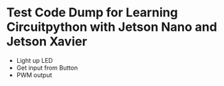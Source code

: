 # Test Code Dump for Learning Circuitpython with Jetson Nano and Jetson Xavier
- Light up LED
- Get input from Button
- PWM output
